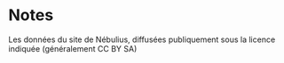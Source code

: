 # Notes
Les données du site de Nébulius, diffusées publiquement sous la licence indiquée (généralement CC BY SA)
